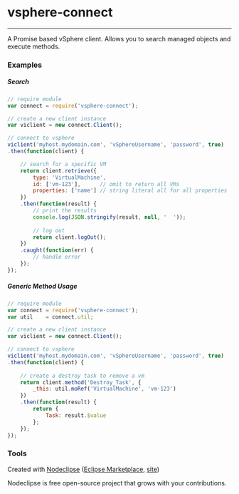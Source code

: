 

# vsphere-connect
---

A Promise based vSphere client. Allows you to search managed objects and execute methods.


### Examples

##### Search

```js
// require module
var connect = require('vsphere-connect');

// create a new client instance
var viclient = new connect.Client();

// connect to vsphere
viclient('myhost.mydomain.com', 'vSphereUsername', 'password', true)
.then(function(client) {

    // search for a specific VM
    return client.retrieve({
		type: 'VirtualMachine',
		id: ['vm-123'],      // omit to return all VMs
		properties: ['name'] // string literal all for all properties
	})
	.then(function(result) {
	    // print the results
		console.log(JSON.stringify(result, null, '  '));
		
		// log out
		return client.logOut();
	})
	.caught(function(err) {
        // handle error
	});
});

```

##### Generic Method Usage

```js
// require module
var connect = require('vsphere-connect');
var util    = connect.util;

// create a new client instance
var viclient = new connect.Client();

// connect to vsphere
viclient('myhost.mydomain.com', 'vSphereUsername', 'password', true)
.then(function(client) {
    
    // create a destroy task to remove a vm
    return client.method('Destroy_Task', {
        _this: util.moRef('VirtualMachine', 'vm-123')
    })
    .then(function(result) {
        return {
            Task: result.$value
        };
    });
});

```



### Tools

Created with [Nodeclipse](https://github.com/Nodeclipse/nodeclipse-1)
 ([Eclipse Marketplace](http://marketplace.eclipse.org/content/nodeclipse), [site](http://www.nodeclipse.org))   

Nodeclipse is free open-source project that grows with your contributions.


